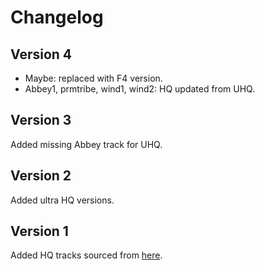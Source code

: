 # Changelog

## Version 4
- Maybe: replaced with F4 version.
- Abbey1, prmtribe, wind1, wind2: HQ updated from UHQ.

## Version 3
Added missing Abbey track for UHQ.

## Version 2
Added ultra HQ versions.

## Version 1
Added HQ tracks sourced from [here](http://www.nuclear-city.com/index.php/topic/174-%D0%BC%D0%BE%D0%B4%D0%B8%D1%84%D0%B8%D0%BA%D0%B0%D1%86%D0%B8%D1%8F-%D0%BC%D1%83%D0%B7%D1%8B%D0%BA%D0%B0%D0%BB%D1%8C%D0%BD%D1%8B%D1%85-%D1%82%D1%80%D1%8D%D0%BA%D0%BE%D0%B2-fallout-1-2/?p=7015).
